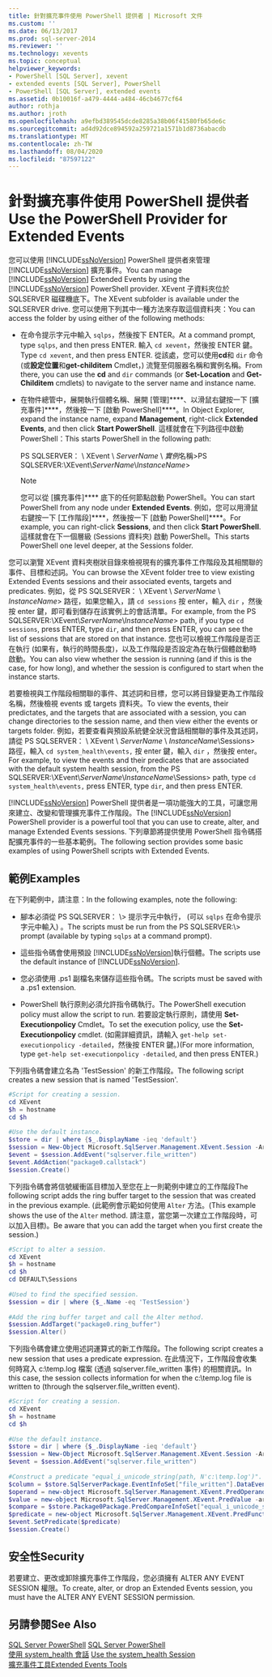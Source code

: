```yaml
---
title: 針對擴充事件使用 PowerShell 提供者 | Microsoft 文件
ms.custom: ''
ms.date: 06/13/2017
ms.prod: sql-server-2014
ms.reviewer: ''
ms.technology: xevents
ms.topic: conceptual
helpviewer_keywords:
- PowerShell [SQL Server], xevent
- extended events [SQL Server], PowerShell
- PowerShell [SQL Server], extended events
ms.assetid: 0b10016f-a479-4444-a484-46cb4677cf64
author: rothja
ms.author: jroth
ms.openlocfilehash: a9efbd389545dcde8285a38b06f41580fb65de6c
ms.sourcegitcommit: ad4d92dce894592a259721a1571b1d8736abacdb
ms.translationtype: MT
ms.contentlocale: zh-TW
ms.lasthandoff: 08/04/2020
ms.locfileid: "87597122"
---
```

# <a name="use-the-powershell-provider-for-extended-events"></a><span data-ttu-id="711ec-102">針對擴充事件使用 PowerShell 提供者</span><span class="sxs-lookup"><span data-stu-id="711ec-102">Use the PowerShell Provider for Extended Events</span></span>
  <span data-ttu-id="711ec-103">您可以使用 [!INCLUDE[ssNoVersion](../../includes/ssnoversion-md.md)] PowerShell 提供者來管理 [!INCLUDE[ssNoVersion](../../includes/ssnoversion-md.md)] 擴充事件。</span><span class="sxs-lookup"><span data-stu-id="711ec-103">You can manage [!INCLUDE[ssNoVersion](../../includes/ssnoversion-md.md)] Extended Events by using the [!INCLUDE[ssNoVersion](../../includes/ssnoversion-md.md)] PowerShell provider.</span></span> <span data-ttu-id="711ec-104">XEvent 子資料夾位於 SQLSERVER 磁碟機底下。</span><span class="sxs-lookup"><span data-stu-id="711ec-104">The XEvent subfolder is available under the SQLSERVER drive.</span></span> <span data-ttu-id="711ec-105">您可以使用下列其中一種方法來存取這個資料夾：</span><span class="sxs-lookup"><span data-stu-id="711ec-105">You can access the folder by using either of the following methods:</span></span>  
  
-   <span data-ttu-id="711ec-106">在命令提示字元中輸入 `sqlps`，然後按下 ENTER。</span><span class="sxs-lookup"><span data-stu-id="711ec-106">At a command prompt, type `sqlps`, and then press ENTER.</span></span> <span data-ttu-id="711ec-107">輸入 `cd xevent`，然後按 ENTER 鍵。</span><span class="sxs-lookup"><span data-stu-id="711ec-107">Type `cd xevent`, and then press ENTER.</span></span> <span data-ttu-id="711ec-108">從該處，您可以使用**cd**和 `dir` 命令 (或**設定位置**和**get-childitem** Cmdlet，) 流覽至伺服器名稱和實例名稱。</span><span class="sxs-lookup"><span data-stu-id="711ec-108">From there, you can use the **cd** and `dir` commands (or **Set-Location** and **Get-Childitem** cmdlets) to navigate to the server name and instance name.</span></span>  
  
-   <span data-ttu-id="711ec-109">在物件總管中，展開執行個體名稱、展開 [管理]\*\*\*\*、以滑鼠右鍵按一下 [擴充事件]\*\*\*\*，然後按一下 [啟動 PowerShell]\*\*\*\*。</span><span class="sxs-lookup"><span data-stu-id="711ec-109">In Object Explorer, expand the instance name, expand **Management**, right-click **Extended Events**, and then click **Start PowerShell**.</span></span> <span data-ttu-id="711ec-110">這樣就會在下列路徑中啟動 PowerShell：</span><span class="sxs-lookup"><span data-stu-id="711ec-110">This starts PowerShell in the following path:</span></span>  
  
     <span data-ttu-id="711ec-111">PS SQLSERVER： \ XEvent \\ *ServerName* \\ *實例*名稱></span><span class="sxs-lookup"><span data-stu-id="711ec-111">PS SQLSERVER:\XEvent\\*ServerName*\\*InstanceName*></span></span>  
  
    > [!NOTE]  
    >  <span data-ttu-id="711ec-112">您可以從 [擴充事件]\*\*\*\* 底下的任何節點啟動 PowerShell。</span><span class="sxs-lookup"><span data-stu-id="711ec-112">You can start PowerShell from any node under **Extended Events**.</span></span> <span data-ttu-id="711ec-113">例如，您可以用滑鼠右鍵按一下 [工作階段]\*\*\*\*，然後按一下 [啟動 PowerShell]\*\*\*\*。</span><span class="sxs-lookup"><span data-stu-id="711ec-113">For example, you can right-click **Sessions**, and then click **Start PowerShell**.</span></span> <span data-ttu-id="711ec-114">這樣就會在下一個層級 (Sessions 資料夾) 啟動 PowerShell。</span><span class="sxs-lookup"><span data-stu-id="711ec-114">This starts PowerShell one level deeper, at the Sessions folder.</span></span>  
  
 <span data-ttu-id="711ec-115">您可以瀏覽 XEvent 資料夾樹狀目錄來檢視現有的擴充事件工作階段及其相關聯的事件、目標和述詞。</span><span class="sxs-lookup"><span data-stu-id="711ec-115">You can browse the XEvent folder tree to view existing Extended Events sessions and their associated events, targets and predicates.</span></span> <span data-ttu-id="711ec-116">例如，從 PS SQLSERVER： \ XEvent \\ *ServerName* \\ *InstanceName*> 路徑，如果您輸入，請 `cd sessions` 按 enter，輸入 `dir` ，然後按 enter 鍵，即可看到儲存在該實例上的會話清單。</span><span class="sxs-lookup"><span data-stu-id="711ec-116">For example, from the PS SQLSERVER:\XEvent\\*ServerName*\\*InstanceName*> path, if you type `cd sessions`, press ENTER, type `dir`, and then press ENTER, you can see the list of sessions that are stored on that instance.</span></span> <span data-ttu-id="711ec-117">您也可以檢視工作階段是否正在執行 (如果有，執行的時間長度)，以及工作階段是否設定為在執行個體啟動時啟動。</span><span class="sxs-lookup"><span data-stu-id="711ec-117">You can also view whether the session is running (and if this is the case, for how long), and whether the session is configured to start when the instance starts.</span></span>  
  
 <span data-ttu-id="711ec-118">若要檢視與工作階段相關聯的事件、其述詞和目標，您可以將目錄變更為工作階段名稱，然後檢視 events 或 targets 資料夾。</span><span class="sxs-lookup"><span data-stu-id="711ec-118">To view the events, their predictates, and the targets that are associated with a session, you can change directories to the session name, and then view either the events or targets folder.</span></span> <span data-ttu-id="711ec-119">例如，若要查看與預設系統健全狀況會話相關聯的事件及其述詞，請從 PS SQLSERVER： \ XEvent \\ *ServerName* \\ *InstanceName*\Sessions> 路徑，輸入 `cd system_health\events,` 按 enter 鍵，輸入 `dir` ，然後按 enter。</span><span class="sxs-lookup"><span data-stu-id="711ec-119">For example, to view the events and their predicates that are associated with the default system health session, from the PS SQLSERVER:\XEvent\\*ServerName*\\*InstanceName*\Sessions> path, type `cd system_health\events,` press ENTER, type `dir`, and then press ENTER.</span></span>  
  
 <span data-ttu-id="711ec-120">[!INCLUDE[ssNoVersion](../../includes/ssnoversion-md.md)] PowerShell 提供者是一項功能強大的工具，可讓您用來建立、改變和管理擴充事件工作階段。</span><span class="sxs-lookup"><span data-stu-id="711ec-120">The [!INCLUDE[ssNoVersion](../../includes/ssnoversion-md.md)] PowerShell provider is a powerful tool that you can use to create, alter, and manage Extended Events sessions.</span></span> <span data-ttu-id="711ec-121">下列章節將提供使用 PowerShell 指令碼搭配擴充事件的一些基本範例。</span><span class="sxs-lookup"><span data-stu-id="711ec-121">The following section provides some basic examples of using PowerShell scripts with Extended Events.</span></span>  
  
## <a name="examples"></a><span data-ttu-id="711ec-122">範例</span><span class="sxs-lookup"><span data-stu-id="711ec-122">Examples</span></span>  
 <span data-ttu-id="711ec-123">在下列範例中，請注意：</span><span class="sxs-lookup"><span data-stu-id="711ec-123">In the following examples, note the following:</span></span>  
  
-   <span data-ttu-id="711ec-124">腳本必須從 PS SQLSERVER： \\> 提示字元中執行， (可以 `sqlps` 在命令提示字元中輸入) 。</span><span class="sxs-lookup"><span data-stu-id="711ec-124">The scripts must be run from the PS SQLSERVER:\\> prompt (available by typing `sqlps` at a command prompt).</span></span>  
  
-   <span data-ttu-id="711ec-125">這些指令碼會使用預設 [!INCLUDE[ssNoVersion](../../includes/ssnoversion-md.md)]執行個體。</span><span class="sxs-lookup"><span data-stu-id="711ec-125">The scripts use the default instance of [!INCLUDE[ssNoVersion](../../includes/ssnoversion-md.md)].</span></span>  
  
-   <span data-ttu-id="711ec-126">您必須使用 .ps1 副檔名來儲存這些指令碼。</span><span class="sxs-lookup"><span data-stu-id="711ec-126">The scripts must be saved with a .ps1 extension.</span></span>  
  
-   <span data-ttu-id="711ec-127">PowerShell 執行原則必須允許指令碼執行。</span><span class="sxs-lookup"><span data-stu-id="711ec-127">The PowerShell execution policy must allow the script to run.</span></span> <span data-ttu-id="711ec-128">若要設定執行原則，請使用 **Set-Executionpolicy** Cmdlet。</span><span class="sxs-lookup"><span data-stu-id="711ec-128">To set the execution policy, use the **Set-Executionpolicy** cmdlet.</span></span> <span data-ttu-id="711ec-129">(如需詳細資訊，請輸入 `get-help set-executionpolicy -detailed`，然後按 ENTER 鍵。)</span><span class="sxs-lookup"><span data-stu-id="711ec-129">(For more information, type `get-help set-executionpolicy -detailed`, and then press ENTER.)</span></span>  
  
 <span data-ttu-id="711ec-130">下列指令碼會建立名為 'TestSession' 的新工作階段。</span><span class="sxs-lookup"><span data-stu-id="711ec-130">The following script creates a new session that is named 'TestSession'.</span></span>  
  
```powershell
#Script for creating a session.  
cd XEvent  
$h = hostname  
cd $h  
  
#Use the default instance.  
$store = dir | where {$_.DisplayName -ieq 'default'}  
$session = New-Object Microsoft.SqlServer.Management.XEvent.Session -ArgumentList $store, "TestSession"  
$event = $session.AddEvent("sqlserver.file_written")  
$event.AddAction("package0.callstack")  
$session.Create()  
```  
  
 <span data-ttu-id="711ec-131">下列指令碼會將信號緩衝區目標加入至您在上一則範例中建立的工作階段</span><span class="sxs-lookup"><span data-stu-id="711ec-131">The following script adds the ring buffer target to the session that was created in the previous example.</span></span> <span data-ttu-id="711ec-132">(此範例會示範如何使用 `Alter` 方法。</span><span class="sxs-lookup"><span data-stu-id="711ec-132">(This example shows the use of the `Alter` method.</span></span> <span data-ttu-id="711ec-133">請注意，當您第一次建立工作階段時，可以加入目標)。</span><span class="sxs-lookup"><span data-stu-id="711ec-133">Be aware that you can add the target when you first create the session.)</span></span>  
  
```powershell
#Script to alter a session.  
cd XEvent  
$h = hostname  
cd $h  
cd DEFAULT\Sessions  
  
#Used to find the specified session.  
$session = dir | where {$_.Name -eq 'TestSession'}  
  
#Add the ring buffer target and call the Alter method.  
$session.AddTarget("package0.ring_buffer")  
$session.Alter()  
```  
  
 <span data-ttu-id="711ec-134">下列指令碼會建立使用述詞運算式的新工作階段。</span><span class="sxs-lookup"><span data-stu-id="711ec-134">The following script creates a new session that uses a predicate expression.</span></span> <span data-ttu-id="711ec-135">在此情況下，工作階段會收集何時寫入 c:\temp.log 檔案 (透過 sqlserver.file_written 事件) 的相關資訊。</span><span class="sxs-lookup"><span data-stu-id="711ec-135">In this case, the session collects information for when the c:\temp.log file is written to (through the sqlserver.file_written event).</span></span>  
  
```powershell
#Script for creating a session.  
cd XEvent  
$h = hostname  
cd $h  
  
#Use the default instance.  
$store = dir | where {$_.DisplayName -ieq 'default'}  
$session = New-Object Microsoft.SqlServer.Management.XEvent.Session -ArgumentList $store, "TestSession2"  
$event = $session.AddEvent("sqlserver.file_written")  
  
#Construct a predicate "equal_i_unicode_string(path, N'c:\temp.log')".  
$column = $store.SqlServerPackage.EventInfoSet["file_written"].DataEventColumnInfoSet["path"]  
$operand = new-object Microsoft.SqlServer.Management.XEvent.PredOperand -argumentlist $column  
$value = new-object Microsoft.SqlServer.Management.XEvent.PredValue -argumentlist "c:\temp.log"  
$compare = $store.Package0Package.PredCompareInfoSet["equal_i_unicode_string"]  
$predicate = new-object Microsoft.SqlServer.Management.XEvent.PredFunctionExpr -ArgumentList $compare, $operand, $value  
$event.SetPredicate($predicate)  
$session.Create()  
```  
  
## <a name="security"></a><span data-ttu-id="711ec-136">安全性</span><span class="sxs-lookup"><span data-stu-id="711ec-136">Security</span></span>  
 <span data-ttu-id="711ec-137">若要建立、更改或卸除擴充事件工作階段，您必須擁有 ALTER ANY EVENT SESSION 權限。</span><span class="sxs-lookup"><span data-stu-id="711ec-137">To create, alter, or drop an Extended Events session, you must have the ALTER ANY EVENT SESSION permission.</span></span>  
  
## <a name="see-also"></a><span data-ttu-id="711ec-138">另請參閱</span><span class="sxs-lookup"><span data-stu-id="711ec-138">See Also</span></span>  
 <span data-ttu-id="711ec-139">[SQL Server PowerShell](../../powershell/sql-server-powershell.md) </span><span class="sxs-lookup"><span data-stu-id="711ec-139">[SQL Server PowerShell](../../powershell/sql-server-powershell.md) </span></span>  
 <span data-ttu-id="711ec-140">[使用 system_health 會話](use-the-ssms-xe-profiler.md) </span><span class="sxs-lookup"><span data-stu-id="711ec-140">[Use the system_health Session](use-the-ssms-xe-profiler.md) </span></span>  
 [<span data-ttu-id="711ec-141">擴充事件工具</span><span class="sxs-lookup"><span data-stu-id="711ec-141">Extended Events Tools</span></span>](extended-events-tools.md)  
